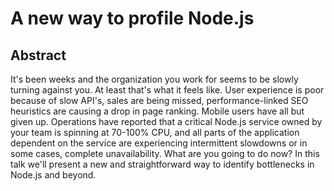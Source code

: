 # A new way to profile Node.js 

## Abstract

It's been weeks and the organization you work for seems to be slowly turning against you. 
At least that's what it feels like. User experience is poor because of slow API's, 
sales are being missed, performance-linked SEO heuristics are causing a drop in 
page ranking. Mobile users have all but given up. Operations have reported that 
a critical Node.js service owned by your team is spinning at 70-100% CPU, and all 
parts of the application dependent on the service are experiencing intermittent
slowdowns or in some cases, complete unavailability. What are you going to do now?
In this talk we'll present a new and straightforward way to identify bottlenecks
in Node.js and beyond. 